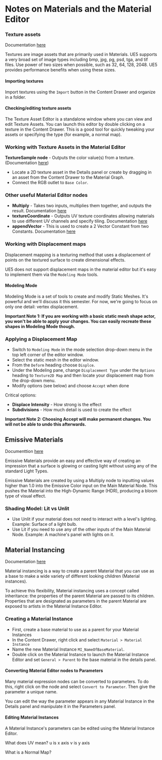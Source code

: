 # Notes on Materials and the Material Editor

### Texture assets
Documentation [here](https://docs.unrealengine.com/5.4/en-US/textures-in-unreal-engine/)

Textures are image assets that are primarily used in Materials. UE5 supports a very broad set of image types including bmp, jpg, pg, psd, tga, and tif files. Use power of two sizes when possible, such as 32, 64, 128, 2048. UE5 provides performance benefits when using these sizes.

#### Importing textures 
Import textures using the `Import` button in the Content Drawer and organize in a folder.

#### Checking/editing texture assets
The Texture Asset Editor is a standalone window where you can view and edit Texture Assets. You can launch this editor by double clicking on a texture in the Content Drawer. This is a good tool for quickly tweaking your assets or specifying the type (for example, a normal map).

### Working with Texture Assets in the Material Editor
__TextureSample node__ - Outputs the color value(s) from a texture. (Documentation [here](https://docs.unrealengine.com/5.4/en-US/texture-material-expressions-in-unreal-engine/?utm_source=editor&utm_medium=docs&utm_campaign=rightclick_matnode#texturesample))

- Locate a 2D texture asset in the Details panel or create by dragging in an asset from the Content Drawer to the Material Graph.
- Connect the RGB outlet to `Base Color`.


### Other useful Material Editor nodes
- __Multiply__ - Takes two inputs, multiplies them together, and outputs the result. Documentation [here](https://docs.unrealengine.com/5.4/en-US/math-material-expressions-in-unreal-engine/?utm_source=editor&utm_medium=docs&utm_campaign=rightclick_matnode#multiply)
- __textureCoordinate__ - Outputs UV texture coordinates allowing materials to use different UV channels and specify tiling. Documentation [here](https://docs.unrealengine.com/5.4/en-US/coordinates-material-expressions-in-unreal-engine/?utm_source=editor&utm_medium=docs&utm_campaign=rightclick_matnode#texturecoordinate)
- __appendVector__ - This is used to create a 2 Vector Constant from two Constants. Documentation [here](https://dev.epicgames.com/documentation/en-us/unreal-engine/math-material-expressions-in-unreal-engine?application_version=5.4&utm_source=editor&utm_medium=docs&utm_campaign=rightclick_matnode#appendvector)

### Working with Displacement maps
Displacement mapping is a texturing method that uses a displacement of points on the textured surface to create dimensional effects.

UE5 does not support displacement maps in the material editor but it's easy to implement them via the `Modeling Mode` tools.

#### Modeling Mode
Modeling Mode is a set of tools to create and modify Static Meshes. It's powerful and we'll discuss it this semester. For now, we're going to focus on only one detail: vertex displacement.

__Important Note 1: If you are working with a basic static mesh shape actor, you won't be able to apply your changes. You can easily recreate these shapes in Modeling Mode though.__

### Applying a Displacement Map
- Switch to `Modeling Mode` in the mode selection drop-down menu in the top left corner of the editor window.
- Select the static mesh in the editor window.
- From the `Deform` heading choose `Displce`.
- Under the Modeling pane, change `Displacement Type` under the `Options` heading to `Texture2D Map` and then locate your displacement map from the drop-down menu.
- Modify options (see below) and choose `Accept` when done

Critical options:
- __Displace Intensity__ - How strong is the effect
- __Subdivisions__ - How much detail is used to create the effect

__Important Note 2: Choosing Accept will make permanent changes. You will not be able to undo this afterwards.__

## Emissive Materials
Documenttion [here](https://dev.epicgames.com/documentation/en-us/unreal-engine/using-the-emissive-material-input-in-unreal-engine)

Emissive Materials provide an easy and effective way of creating an impression that a surface is glowing or casting light without using any of the standard Light Types.

Emissive Materials are created by using a Multiply node to inputting values higher than 1.0 into the Emissive Color input on the Main Material Node. This pushes the Material into the High-Dynamic Range (HDR), producing a bloom type of visual effect.

### Shading Model: Lit vs Unlit
- Use Unlit if your material does not need to interact with a level's lighting. Example: Surface of a light bulb.
- Use Lit if you need to use any of the other inputs of the Main Material Node. Example: A machine's panel with lights on it.

## Material Instancing
Documentation [here](https://docs.unrealengine.com/5.4/en-US/creating-and-using-material-instances-in-unreal-engine/)

Material instancing is a way to create a parent Material that you can use as a base to make a wide variety of different looking children (Material instances).

To achieve this flexibility, Material instancing uses a concept called inheritance: the properties of the parent Material are passed to its children. Properties that are designated as parameters in the parent Material are exposed to artists in the Material Instance Editor.

### Creating a Material Instance
- First, create a base material to use as a parent for your Material Instances
- In the Content Drawer, right click and select `Material > Material Instance`
- Name the new Material Instance `MI_NameOfBaseMaterial`.
- Double click on the Material Instance to launch the Material Instance Editor and set `General > Parent` to the base material in the details panel.

#### Converting Material Editor nodes to Parameters
Many material expression nodes can be converted to parameters. To do this, right click on the node and select `Convert to Parameter`. Then give the parameter a unique name.

You can edit the way the parameter appears in any Material Instance in the Details panel and manipulate it in the Parameters panel.

#### Editing Material Instances
A Material Instance's parameters can be edited using the Material Instance Editor.


What does UV mean?
u is x axis
v is y axis

What is a Normal Map?
